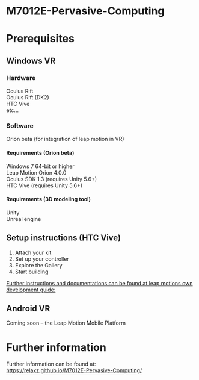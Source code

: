 # M7012E-Pervasive-Computing
# Prerequisites
## Windows VR
### Hardware
Oculus Rift  
Oculus Rift (DK2)  
HTC Vive  
etc...
### Software
Orion beta (for integration of leap motion in VR)  
#### Requirements (Orion beta)
Windows 7 64-bit or higher  
Leap Motion Orion 4.0.0  
Oculus SDK 1.3 (requires Unity 5.6+)  
HTC Vive (requires Unity 5.6+)  
#### Requirements (3D modeling tool)
Unity  
Unreal engine  
## Setup instructions (HTC Vive)
1. Attach your kit  
2. Set up your controller  
3. Explore the Gallery  
4. Start building  

[Further instructions and documentations can be found at leap motions own development guide:](http://leapmotion-developer.squarespace.com/documentation)

## Android VR
Coming soon – the Leap Motion Mobile Platform

# Further information
Further information can be found at:  
https://relaxz.github.io/M7012E-Pervasive-Computing/
